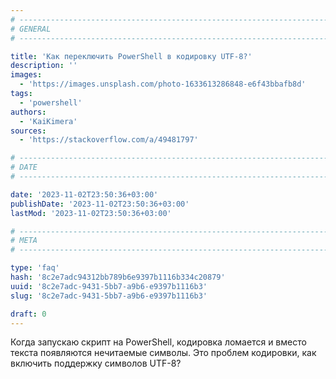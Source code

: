 ```yaml
---
# -------------------------------------------------------------------------------------------------------------------- #
# GENERAL
# -------------------------------------------------------------------------------------------------------------------- #

title: 'Как переключить PowerShell в кодировку UTF-8?'
description: ''
images:
  - 'https://images.unsplash.com/photo-1633613286848-e6f43bbafb8d'
tags:
  - 'powershell'
authors:
  - 'KaiKimera'
sources:
  - 'https://stackoverflow.com/a/49481797'

# -------------------------------------------------------------------------------------------------------------------- #
# DATE
# -------------------------------------------------------------------------------------------------------------------- #

date: '2023-11-02T23:50:36+03:00'
publishDate: '2023-11-02T23:50:36+03:00'
lastMod: '2023-11-02T23:50:36+03:00'

# -------------------------------------------------------------------------------------------------------------------- #
# META
# -------------------------------------------------------------------------------------------------------------------- #

type: 'faq'
hash: '8c2e7adc94312bb789b6e9397b1116b334c20879'
uuid: '8c2e7adc-9431-5bb7-a9b6-e9397b1116b3'
slug: '8c2e7adc-9431-5bb7-a9b6-e9397b1116b3'

draft: 0
---
```


Когда запускаю скрипт на PowerShell, кодировка ломается и вместо текста появляются нечитаемые символы. Это проблем кодировки, как включить поддержку символов UTF-8?

<!--more-->
